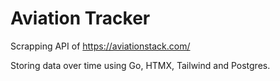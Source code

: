 # Aviation Tracker

Scrapping API of https://aviationstack.com/

Storing data over time using Go, HTMX, Tailwind and Postgres.


